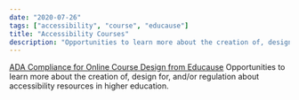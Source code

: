 ```yaml
---
date: "2020-07-26"
tags: ["accessibility", "course", "educause"]
title: "Accessibility Courses"
description: "Opportunities to learn more about the creation of, design for, and/or regulation about accessibility resources in higher education."
---
```


[ADA Compliance for Online Course Design from Educause](https://er.educause.edu/articles/2017/1/ada-compliance-for-online-course-design)
Opportunities to learn more about the creation of, design for, and/or regulation about accessibility resources in higher education.